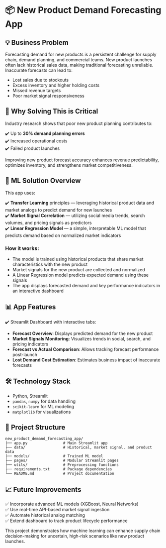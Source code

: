 
# 📦 New Product Demand Forecasting App

## 💡 Business Problem

Forecasting demand for new products is a persistent challenge for supply chain, demand planning, and commercial teams. New product launches often lack historical sales data, making traditional forecasting unreliable. Inaccurate forecasts can lead to:

- Lost sales due to stockouts  
- Excess inventory and higher holding costs  
- Missed revenue targets  
- Poor market signal responsiveness  

## 🎯 Why Solving This is Critical

Industry research shows that poor new product planning contributes to:

✔️ Up to **30% demand planning errors**  
✔️ Increased operational costs  
✔️ Failed product launches  

Improving new product forecast accuracy enhances revenue predictability, optimizes inventory, and strengthens market competitiveness.

## 🤖 ML Solution Overview

This app uses:

✔️ **Transfer Learning** principles — leveraging historical product data and market analogs to predict demand for new launches  
✔️ **Market Signal Correlation** — utilizing social media trends, search volumes, and pricing signals as predictors  
✔️ **Linear Regression Model** — a simple, interpretable ML model that predicts demand based on normalized market indicators  

### How it works:

- The model is trained using historical products that share market characteristics with the new product  
- Market signals for the new product are collected and normalized  
- A Linear Regression model predicts expected demand using these signals  
- The app displays forecasted demand and key performance indicators in an interactive dashboard  

## 📊 App Features

✔️ Streamlit Dashboard with interactive tabs:  
- **Forecast Overview**: Displays predicted demand for the new product  
- **Market Signals Monitoring**: Visualizes trends in social, search, and pricing indicators  
- **Forecast vs Actual Comparison**: Allows tracking forecast performance post-launch  
- **Lost Demand Cost Estimation**: Estimates business impact of inaccurate forecasts  

## 🛠️ Technology Stack

- Python, Streamlit  
- `pandas`, `numpy` for data handling  
- `scikit-learn` for ML modeling  
- `matplotlib` for visualizations  

## 🚀 Project Structure

```
new_product_demand_forecasting_app/
├── app.py                # Main Streamlit app
├── data/                 # Historical, market signal, and product data
├── models/               # Trained ML model
├── pages/                # Modular Streamlit pages
├── utils/                # Preprocessing functions
├── requirements.txt      # Package dependencies
└── README.md             # Project documentation
```

## 📈 Future Improvements

✅ Incorporate advanced ML models (XGBoost, Neural Networks)  
✅ Use real-time API-based market signal ingestion  
✅ Automate historical analog matching  
✅ Extend dashboard to track product lifecycle performance  

This project demonstrates how machine learning can enhance supply chain decision-making for uncertain, high-risk scenarios like new product launches.
